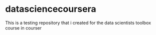 # datasciencecoursera
This is a testing repository that i created for the data scientists toolbox course in courser
